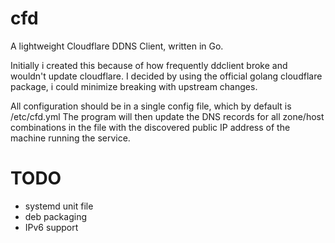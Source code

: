# cfd
A lightweight Cloudflare DDNS Client, written in Go.

Initially i created this because of how frequently ddclient broke and wouldn't update cloudflare. I decided by using the official golang cloudflare package, i could minimize breaking with upstream changes.

All configuration should be in a single config file, which by default is /etc/cfd.yml
The program will then update the DNS records for all zone/host combinations in the file with the discovered public IP address of the machine running the service.

# TODO

- systemd unit file
- deb packaging
- IPv6 support